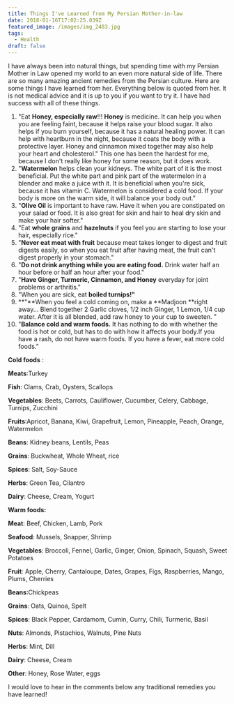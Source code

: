 ```yaml
---
title: Things I've Learned from My Persian Mother-in-law
date: 2018-01-16T17:02:25.039Z
featured_image: /images/img_2483.jpg
tags:
  - Health
draft: false
---
```

I have always been into natural things, but spending time with my Persian Mother in Law opened my world to an even more natural side of life. There are so many amazing ancient remedies from the Persian culture. Here are some things I have learned from her. Everything below is quoted from her. It is not medical advice and it is up to you if you want to try it. I have had success with all of these things.

1. "Eat **Honey, especially raw**!!!  **Honey** is medicine. It can help you when you are feeling faint, because it helps raise your blood sugar. It also helps if you burn yourself, because it has a natural healing power. It can help with heartburn in the night, because it coats the body with a protective layer. Honey and cinnamon mixed together may also help your heart and cholesterol." This one has been the hardest for me, because I don't really like honey for some reason, but it does work.
2. "**Watermelon** helps clean your kidneys. The white part of it is the most beneficial. Put the white part and pink part of the watermelon in a blender and make a juice with it. It is beneficial when you're sick, because it has vitamin C. Watermelon is considered a cold food. If your body is more on the warm side, it will balance your body out."
3. "**Olive Oil** is important to have raw. Have it when you are constipated on your salad or food. It is also great for skin and hair to heal dry skin and make your hair softer."
4. "Eat **whole grains** and **hazelnuts** if you feel you are starting to lose your hair, especially rice."
5. "**Never eat meat with fruit** because meat takes longer to digest and fruit digests easily, so when you eat fruit after having meat, the fruit can't digest properly in your stomach."
6. "**Do not drink anything while you are eating food.** Drink water half an hour before or half an hour after your food."
7. "**Have Ginger, Turmeric, Cinnamon, and Honey** everyday for joint problems or arthritis."
8. "When you are sick, eat **boiled turnips!"**
9. **"**When you feel a cold coming on, make a **Madjoon **right away...
   Blend together 2 Garlic cloves, 1/2 inch Ginger, 1 Lemon, 1/4 
   cup water. After it is all blended, add raw honey to your cup 
   to sweeten. "
10. "**Balance cold and warm foods.** It has nothing to do with whether the food is hot or cold, but has to do with how it affects your body.If you have a rash, do not have warm foods. If you have a fever, eat more cold foods."

**Cold foods** :

**Meats**:Turkey

**Fish**: Clams, Crab, Oysters, Scallops

**Vegetables**: Beets, Carrots, Cauliflower, Cucumber, Celery, Cabbage, Turnips, Zucchini

**Fruits**:Apricot, Banana, Kiwi, Grapefruit, Lemon, Pineapple, Peach, Orange, Watermelon

**Beans**: Kidney beans, Lentils, Peas

**Grains**: Buckwheat, Whole Wheat, rice

**Spices**: Salt, Soy-Sauce

**Herbs**: Green Tea, Cilantro

**Dairy**: Cheese, Cream, Yogurt

**Warm foods:**

**Meat**: Beef, Chicken, Lamb, Pork

**Seafood**: Mussels, Snapper, Shrimp

**Vegetables**: Broccoli, Fennel, Garlic, Ginger, Onion, Spinach, Squash, Sweet Potatoes

**Fruit**: Apple, Cherry, Cantaloupe, Dates, Grapes, Figs, Raspberries, Mango, Plums, Cherries

**Beans**:Chickpeas

**Grains**: Oats, Quinoa, Spelt

**Spices**: Black Pepper, Cardamom, Cumin, Curry, Chili, Turmeric, Basil

**Nuts**: Almonds, Pistachios, Walnuts, Pine Nuts

**Herbs**: Mint, Dill

**Dairy**: Cheese, Cream

**Other**: Honey, Rose Water, eggs

I would love to hear in the comments below any traditional remedies you have learned!
